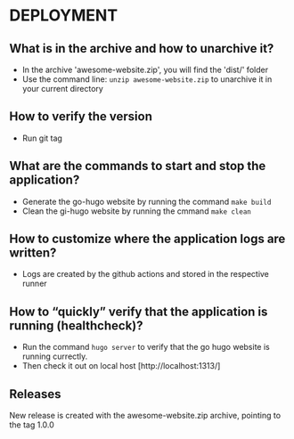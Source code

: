 # DEPLOYMENT

## What is in the archive and how to unarchive it?

- In the archive 'awesome-website.zip', you will find the 'dist/' folder
- Use the command line: `unzip awesome-website.zip`
to unarchive it in your current directory

## How to verify the version
  
  - Run git tag

## What are the commands to start and stop the application?

- Generate the go-hugo website by running the command `make build`
- Clean the gi-hugo website by running the cmmand `make clean`

## How to customize where the application logs are written?

- Logs are created by the github actions and stored in the respective runner

## How to “quickly” verify that the application is running (healthcheck)?

- Run  the command `hugo server` to verify that the go hugo website is running currectly.
- Then check it out on local host [http://localhost:1313/]

## Releases

New release is created with the awesome-website.zip archive,
pointing to the tag 1.0.0
